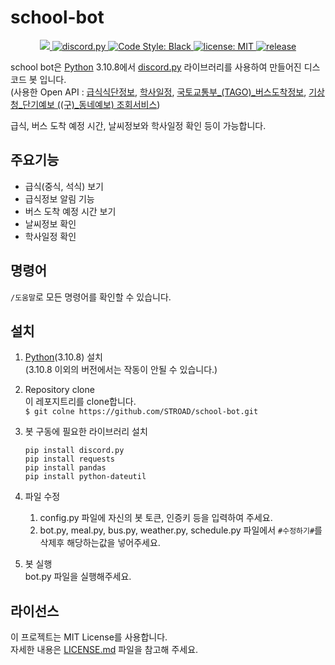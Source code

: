 # school-bot


<p align="center">
  <a href="https://www.python.org/downloads/">
    <img src="https://img.shields.io/badge/python-3.10.8-3776AB?style=flat&logo=python&logoColor=yellow">
  </a>
  <a href="https://github.com/Rapptz/discord.py/">
     <img src="https://img.shields.io/badge/discord-py-blue.svg" alt="discord.py">
  </a>
  <a href="https://github.com/psf/black">
    <img src="https://img.shields.io/badge/code%20style-black-000000.svg" alt="Code Style: Black">
  </a>
  <a href="https://github.com/STROAD/school-bot/blob/main/LICENSE">
    <img src="https://img.shields.io/github/license/STROAD/school-bot" alt="license: MIT">
  </a>
  <a href="https://github.com/STROAD/school-bot/releases">
    <img src="https://img.shields.io/github/v/release/STROAD/school-bot" alt="release">
  </a>
</p>


school bot은 [Python](https://www.python.org) 3.10.8에서 [discord.py](https://github.com/Rapptz/discord.py) 라이브러리를 사용하여 만들어진 디스코드 봇 입니다.  
(사용한 Open API : [급식식단정보](https://open.neis.go.kr/portal/data/service/selectServicePage.do?page=1&rows=10&sortColumn=&sortDirection=&infId=OPEN17320190722180924242823&infSeq=2), [학사일정](https://open.neis.go.kr/portal/data/service/selectServicePage.do?page=1&rows=10&sortColumn=&sortDirection=&infId=OPEN17220190722175038389180&infSeq=1), [국토교통부_(TAGO)_버스도착정보](https://www.data.go.kr/tcs/dss/selectApiDataDetailView.do?publicDataPk=15098530), [기상청_단기예보 ((구)_동네예보) 조회서비스](https://www.data.go.kr/tcs/dss/selectApiDataDetailView.do?publicDataPk=15084084))


급식, 버스 도착 예정 시간, 날씨정보와 학사일정 확인 등이 가능합니다.


## 주요기능
* 급식(중식, 석식) 보기
* 급식정보 알림 기능
* 버스 도착 예정 시간 보기
* 날씨정보 확인
* 학사일정 확인


## 명령어
`/도움말`로 모든 명령어를 확인할 수 있습니다.


## 설치
1. [Python](https://www.python.org)(3.10.8) 설치  
    (3.10.8 이외의 버전에서는 작동이 안될 수 있습니다.)

2. Repository clone  
    이 레포지트리를 clone합니다.  
    `$ git colne https://github.com/STROAD/school-bot.git`

3. 봇 구동에 필요한 라이브러리 설치
    ```
    pip install discord.py  
    pip install requests
    pip install pandas
    pip install python-dateutil
    ```

4. 파일 수정  
    1. config.py 파일에 자신의 봇 토큰, 인증키 등을 입력하여 주세요.  
    2. bot.py, meal.py, bus.py, weather.py, schedule.py 파일에서 `#수정하기#`를 삭제후 해당하는값을 넣어주세요.

5. 봇 실행  
    bot.py 파일을 실행해주세요.


## 라이선스
이 프로젝트는 MIT License를 사용합니다.  
자세한 내용은 [LICENSE.md](LICENSE) 파일을 참고해 주세요.
